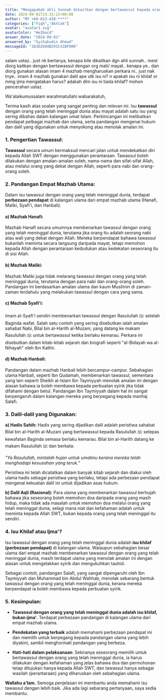 ```yaml
---
title: "Mengapakah ahli Sunnah dikaitkan dengan bertawassul kepada orang mati dan apa dalil imam mazhab bagi isu ini?"
date: 2024-09-01T23:33:22+08:00
author: "MY +60-013-438-****"
categories: ["Fiqh","Akhlak"]
avatar: "avatar1.svg"
avatarColor: "#e3bacd"
answer_date: "2024-09-01"
answered_by: "Syihabudin Ahmad"
messageId: "3A3D2E04B291C41BFD00"
---
```


salam ustaz.. just nk bertanya, kenapa bile dikaitkan dgn ahli sunnah.. mest diorg kaitkan dengan bertawassul dengan org mati/ mayat.. kenapa ye.. dan diorg gunakan alasan imam 4 mazhab mengharuskan perkara ni.. just nak tnye.. imam 4 mazhab gunakan dalil ape utk isu ni? n apakah isu ni khilaf or mmg ijma mengatakan harus? adakah dlm isu ni tiada khilaf? mohon pencerahan ustaz.

<!--more-->

Wa'alaikumussalam warahmatullahi wabarakatuh,

Terima kasih atas soalan yang sangat penting dan relevan ini. Isu **tawassul** dengan orang yang telah meninggal dunia atau mayat adalah satu isu yang sering dibahas dalam kalangan umat Islam. Perbincangan ini melibatkan pendapat pelbagai mazhab dan ulama, serta pandangan mengenai hukum dan dalil yang digunakan untuk menyokong atau menolak amalan ini.

### 1. **Pengertian Tawassul:**

**Tawassul** secara umum bermaksud mencari jalan untuk mendekatkan diri kepada Allah SWT dengan menggunakan perantaraan. Tawassul boleh dilakukan dengan amalan-amalan soleh, nama-nama dan sifat-sifat Allah, atau melalui orang yang dekat dengan Allah, seperti para nabi dan orang-orang soleh.

### 2. **Pandangan Empat Mazhab Utama:**

Dalam isu tawassul dengan orang yang telah meninggal dunia, terdapat **perbezaan pendapat** di kalangan ulama dari empat mazhab utama (Hanafi, Maliki, Syafi'i, dan Hanbali).

#### a) **Mazhab Hanafi:**
Mazhab Hanafi secara umumnya membenarkan tawassul dengan orang yang telah meninggal dunia, terutama jika orang itu adalah seorang nabi atau wali yang dekat dengan Allah. Mereka berpendapat bahawa tawassul bukanlah meminta secara langsung daripada mayat, tetapi memohon kepada Allah dengan perantaraan kedudukan atau kedekatan seseorang itu di sisi Allah.

#### b) **Mazhab Maliki:**
Mazhab Maliki juga tidak melarang tawassul dengan orang yang telah meninggal dunia, terutama dengan para nabi dan orang-orang soleh. Pandangan ini berdasarkan amalan ulama dan kaum Muslimin di zaman-zaman terdahulu yang melakukan tawassul dengan cara yang sama.

#### c) **Mazhab Syafi'i:**
Imam al-Syafi'i sendiri membenarkan tawassul dengan Rasulullah ﷺ setelah Baginda wafat. Salah satu contoh yang sering disebutkan ialah amalan sahabat Nabi, Bilal bin al-Harith al-Muzani, yang datang ke makam Rasulullah ﷺ untuk bertawassul ketika berlaku kemarau. Perkara ini disebutkan dalam kitab-kitab sejarah dan biografi seperti "al-Bidayah wa al-Nihayah" oleh Ibn Kathir.

#### d) **Mazhab Hanbali:**
Pandangan dalam mazhab Hanbali lebih bercampur-campur. Sebahagian ulama Hanbali, seperti Ibn Qudamah, membenarkan tawassul, sementara yang lain seperti Sheikh al-Islam Ibn Taymiyyah menolak amalan ini dengan alasan bahawa ia boleh membawa kepada perbuatan syirik jika tidak difahami dengan betul. Pandangan Ibn Taymiyyah dalam hal ini sangat berpengaruh dalam kalangan mereka yang berpegang kepada manhaj Salafi.

### 3. **Dalil-dalil yang Digunakan:**

**a) Hadis Sahih:**
Hadis yang sering dijadikan dalil adalah peristiwa sahabat Bilal bin al-Harith al-Muzani yang bertawassul kepada Rasulullah ﷺ selepas kewafatan Baginda semasa berlaku kemarau. Bilal bin al-Harith datang ke makam Rasulullah ﷺ dan berkata:

_"Ya Rasulullah, mintalah hujan untuk umatmu kerana mereka telah menghadapi kesusahan yang teruk."_

Peristiwa ini telah dicatatkan dalam banyak kitab sejarah dan diakui oleh ulama hadis sebagai peristiwa yang berlaku, tetapi ada perbezaan pendapat mengenai kekuatan dalil ini untuk dijadikan asas hukum.

**b) Dalil Aqli (Rasional):**
Para ulama yang membenarkan tawassul berhujah bahawa jika seseorang boleh memohon doa daripada orang yang masih hidup, maka tidak ada masalah untuk memohon doa melalui orang yang telah meninggal dunia, selagi mana niat dan kefahaman adalah untuk meminta kepada Allah SWT, bukan kepada orang yang telah meninggal itu sendiri.

### 4. **Isu Khilaf atau Ijma'?**

Isu tawassul dengan orang yang telah meninggal dunia adalah **isu khilaf (perbezaan pendapat)** di kalangan ulama. Walaupun sebahagian besar ulama dari empat mazhab membenarkan tawassul dengan orang yang telah meninggal dunia, masih terdapat ulama yang menolak amalan ini dengan alasan untuk mengelakkan syirik dan mengukuhkan tauhid.

Sebagai contoh, pandangan Salafi, yang sangat dipengaruhi oleh Ibn Taymiyyah dan Muhammad bin Abdul Wahhab, menolak sebarang bentuk tawassul dengan orang yang telah meninggal dunia, kerana mereka berpendapat ia boleh membawa kepada perbuatan syirik.

### 5. **Kesimpulan:**

- **Tawassul dengan orang yang telah meninggal dunia adalah isu khilaf, bukan ijma'.** Terdapat perbezaan pandangan di kalangan ulama dari empat mazhab utama.

- **Pendekatan yang terbaik** adalah memahami perbezaan pendapat ini dan memilih untuk berpegang kepada pandangan ulama yang lebih diyakini, sambil menghormati pandangan yang berbeza.

- **Hati-hati dalam pelaksanaan**: Sekiranya seseorang memilih untuk bertawassul dengan orang yang telah meninggal dunia, ia harus dilakukan dengan kefahaman yang jelas bahawa doa dan permohonan tetap ditujukan hanya kepada Allah SWT, dan tawassul hanya sebagai wasilah (perantaraan) yang diharuskan oleh sebahagian ulama.

**Wallahu a'lam.** Semoga penjelasan ini membantu anda memahami isu tawassul dengan lebih baik. Jika ada lagi sebarang pertanyaan, saya sedia membantu.
